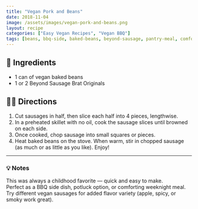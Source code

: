 ```yaml
---
title: "Vegan Pork and Beans"
date: 2018-11-04
image: /assets/images/vegan-pork-and-beans.png
layout: recipe
categories: ["Easy Vegan Recipes", "Vegan BBQ"]
tags: [beans, bbq-side, baked-beans, beyond-sausage, pantry-meal, comfort-food]
---
```


## 🧾 Ingredients

- 1 can of vegan baked beans
- 1 or 2 Beyond Sausage Brat Originals

## 👩‍🍳 Directions

1. Cut sausages in half, then slice each half into 4 pieces, lengthwise.
2. In a preheated skillet with no oil, cook the sausage slices until browned on each side.
3. Once cooked, chop sausage into small squares or pieces.
4. Heat baked beans on the stove. When warm, stir in chopped sausage (as much or as little as you like). Enjoy!


---

### 💡 Notes

This was always a childhood favorite — quick and easy to make.  
Perfect as a BBQ side dish, potluck option, or comforting weeknight meal.  
Try different vegan sausages for added flavor variety (apple, spicy, or smoky work great).
